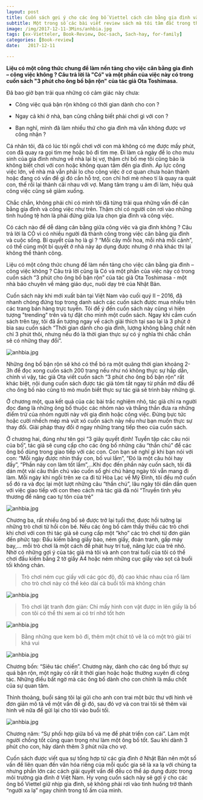 ```yaml
---
layout: post
title: Cuốn sách gợi ý cho các ông bố Viettel cách cân bằng gia đình và công việc!
subtitle: Một trong số các bài viết review sách mà tôi tâm đắc trong thời gian làm việc ở Viettel.
image: /img/2017-12-11-3Mins/anhbia.jpg
tags: [ex-Vietteler, Book-Review, Doc-sach, Sach-hay, for-family]
categories: [Book-review]
date:   2017-12-11

---
```

**Liệu có một công thức chung để làm nền tảng cho việc cân bằng gia đình – công việc không ? Câu trả lời là "Có" và một phần của việc này có trong cuốn sách "3 phút cho ông bố bận rộn" của tác giả Ota Toshimasa.**

Đã bao giờ bạn trải qua những có cảm giác này chưa:

- Công việc quá bận rộn không có thời gian dành cho con ?

- Ngay cả khi ở nhà, bạn cũng chẳng biết phải chơi gì với con ?

- Bạn nghĩ, mình đã làm nhiều thứ cho gia đình mà vẫn không được vợ công nhận ?

Cá nhân tôi, đã có lúc tôi ngồi chơi với con mà không có mẹ được mấy phút, con đã quay ra gọi tìm mẹ hoặc bỏ đi tìm mẹ. Đi làm cả ngày để lo cho mưu sinh của gia đình nhưng về nhà lại bị vợ, thậm chí bố mẹ tôi cũng bảo là không biết chơi với con hoặc không quan tâm đến gia đình. Áp lực công việc lớn, về nhà mà vẫn phải lo cho công việc ở cơ quan chưa hoàn thành hoặc đang có vấn đề gì đó cần hỗ trợ, con chỉ hơi mè nheo tí là quay ra quát con, thế rồi lại thành cãi nhau với vợ. Mang tâm trạng u ám đi làm, hiệu quả công việc cũng sẽ giảm xuống.

Chắc chắn, không phải chỉ có mình tôi đã từng trải qua những vấn đề cân bằng gia đình và công việc như trên. Thậm chí có người còn rơi vào những tình huống tệ hơn là phải đứng giữa lựa chọn gia đình và công việc.

Có cách nào để dễ dàng cân bằng giữa công việc và gia đình không ? Câu trả lời là CÓ vì có nhiều người đã thành công trong việc cân bằng gia đình và cuộc sống. Bí quyết của họ là gì ? “Mỗi cây mỗi hoa, mỗi nhà mỗi cảnh”, có thể cùng một bí quyết ở nhà này áp dụng được nhưng ở nhà khác thì lại không thể thành công.

Liệu có một công thức chung để làm nền tảng cho việc cân bằng gia đình – công việc không ? Câu trả lời cũng là Có và một phần của việc này có trong cuốn sách “3 phút cho ông bố bận rộn” của tác giả Ota Toshimasa -  một nhà báo chuyên về mảng giáo dục, nuôi dạy trẻ của Nhật Bản.

Cuốn sách này khi mới xuất bản tại Việt Nam vào cuối quý II – 2016, đã nhanh chóng đứng top trong danh sách các cuốn sách được mua nhiều trên các trang bán hàng trực tuyến. Tôi để ý đến cuốn sách này cũng vì hiện tượng "trending" trên và tự đặt cho mình một cuốn sách. Ngay khi cầm cuốn sách trên tay, tôi đã ấn tượng ngay về cách giải thích tại sao lại là 3 phút ở bìa sau cuốn sách “Thời gian dành cho gia đình, lượng không bằng chất nên chỉ 3 phút thôi, nhưng nếu đó là thời gian thực sự có ý nghĩa thì chắc chắn sẽ có những thay đổi”.

![anhbia.jpg](/img/2017-12-11-3Mins/anhbia.jpg)

Những ông bố bận rộn sẽ khó có thể bỏ ra một quãng thời gian khoảng 2-3h để đọc xong cuốn sách 200 trang nếu như nó không thực sự hấp dẫn, chính vì vậy, tác giả Ota viết cuốn sách “3 phút cho ông bố bận rộn” rất khác biệt, nội dung cuốn sách được tác giả tóm tắt ngay từ phần mở đầu để cho ông bố nào cũng tò mò muốn biết thực sự tác giả sẽ trình bày những gì.

Ở chương một, qua kết quả của các bài trắc nghiệm nhỏ, tác giả chỉ ra người đọc đang là những ông bố thuộc các nhóm nào và thẳng thắn đưa ra những điểm trừ của nhóm người này với gia đình hoặc công việc. Đừng bực tức hoặc cười nhếch mép mà vứt xó cuốn sách này nếu như bạn muốn thực sự thay đổi. Giải pháp thay đổi ở ngay những trang tiếp theo của cuốn sách.

Ở chương hai, đúng như tên gọi “3 giây quyết định! Tuyển tập các câu nói của bố”, tác giả sẽ cung cấp cho các ông bố những câu “thần chú” để các ông bố dùng trong giao tiếp với các con. Con bạn sẽ nghĩ gì khi bạn nói với con: “Mỗi ngày được nhìn thấy con, bố vui lắm”, “Đó là một câu hỏi hay đấy”, “Phần này con làm tốt lắm”,…Khi đọc đến phần này cuốn sách, tôi đã dán một vài câu thần chú vào cuốn sổ ghi chú hàng ngày tôi vẫn mang đi làm. Mỗi ngày khi ngồi trên xe ca đi từ Hòa Lạc về Mỹ Đình, tôi đều mở cuốn sổ đó ra và đọc lại một lượt những câu “thần chú”, lâu ngày tôi dần dần quen với việc giao tiếp với con theo cách mà tác giả đã nói “Truyền tình yêu thương để nâng cao tự tôn của trẻ”

![anhbia.jpg](/img/2017-12-11-3Mins/ThanChu.jpg)

Chương ba, rất nhiều ông bố sẽ được trở lại tuổi thơ, được hồi tưởng lại những trò chơi từ hồi còn bé. Nếu các ông bố cảm thấy thiếu các trò chơi khi chơi với con thì tác giả sẽ cung cấp một “kho” các trò chơi từ đơn giản đến phức tạp: Đấu kiếm bằng giấy báo, ném giấy, đoán tranh, gấp máy bay,… mỗi trò chơi là một cách để phát huy trí tuệ, năng lực của trẻ nhỏ. Nhờ có những gợi ý của tác giả mà tôi và anh con trai tuổi của tôi có thể chơi đấu kiếm bằng 2 tờ giấy A4 hoặc ném những cục giấy vào sọt cả buổi tối không chán.

> Trò chơi ném cục giấy với các góc độ, độ cao khác nhau của rổ làm cho trò chơi này có thể kéo dài cả buổi tối mà không chán

![anhbia.jpg](/img/2017-12-11-3Mins/NemGiay.jpg)

>Trò chơi lật tranh đơn giản: Chỉ mấy hình con vật được in lên giấy là bố con tôi có thể thi xem ai có trí nhớ tốt hơn

![anhbia.jpg](/img/2017-12-11-3Mins/LatTranh.jpg)

>Bằng những que kem bỏ đi, thêm một chút tô vẽ là có một trò giải trí khá vui

![anhbia.jpg](/img/2017-12-11-3Mins/QueKem.jpg)

Chương bốn: “Siêu tác chiến”. Chương này, dành cho các ông bố thực sự quá bận rộn, một ngày có rất ít thời gian hoặc hoặc thường xuyên đi công tác. Những điều bất ngờ mà các ông bố dành cho con chính là mấu chốt của sự quan tâm.

Thỉnh thoảng, buổi sáng tôi lại gửi cho anh con trai một bức thư với hình vẽ đơn giản mô tả về một vấn đề gì đó, sau đó vợ và con trai tôi sẽ thêm vài hình vẽ nữa để gửi lại cho tôi vào buổi tối.

![anhbia.jpg](/img/2017-12-11-3Mins/BucThu.jpg)


Chương năm: “Sự phối hợp giữa bố và mẹ để phát triển con cái”. Làm một người chồng tốt cũng quan trọng như làm một ông bố tốt. Sau khi dành 3 phút cho con, hãy dành thêm 3 phút nữa cho vợ.

Cuốn sách được viết qua sự tổng hợp từ các gia đình ở Nhật Bản nên một số vấn đề liên quan đến văn hóa riêng của mỗi quốc gia sẽ là xa lạ với chúng ta nhưng phần lớn các cách giải quyết vấn đề đều có thể áp dụng được trong môi trường gia đình ở Việt Nam. Hy vọng cuốn sách này sẽ gợi ý cho các ông bố Viettel giữ nhịp gia đình, sẽ không phải rơi vào tình huống trở thành “người xa lạ” ngay chính trong tổ ấm của mình.





